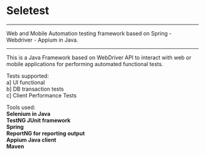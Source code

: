 Seletest
========

*****************************************************************************************
Web and Mobile Automation testing framework based on Spring - Webdriver - Appium in Java.
*****************************************************************************************

This is a Java Framework based on WebDriver API to interact with web or mobile applications for performing automated functional tests.


Tests supported:<br>
a] UI functional<br>
b] DB transaction tests <br>
c] Client Performance Tests<br>


Tools used:<br>
<b>Selenium in Java</b><br>
<b>TestNG JUnit framework</b><br>
<b>Spring</b><br>
<b>ReportNG for reporting output</b><br>
<b>Appium Java client</b><br>
<b>Maven</b><br>
